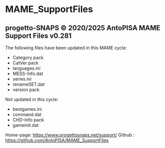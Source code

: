 # MAME_SupportFiles

progetto-SNAPS © 2020/2025 AntoPISA
MAME Support Files v0.281
-------------------------

The following files have been updated in this MAME cycle:
- Category pack
- CatVer pack
- languages.ini
- MESS-Info.dat
- series.ini
- renameSET.dat
- version pack

Not updated in this cycle:
- bestgames.ini
- command.dat
- CHD-Info pack
- gameinit.dat

Home-page: https://www.progettosnaps.net/support/
Github   : https://github.com/AntoPISA/MAME_SupportFiles
